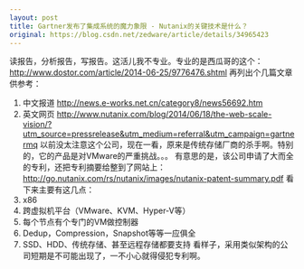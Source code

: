 ```yaml
---
layout: post
title: Gartner发布了集成系统的魔力象限 - Nutanix的关键技术是什么？
original: https://blog.csdn.net/zedware/article/details/34965423
---
```

读报告，分析报告，写报告。这活儿我不专业。专业的是西瓜哥的这个：http://www.dostor.com/article/2014-06-25/9776476.shtml
再列出个几篇文章供参考：

1. 中文报道 http://news.e-works.net.cn/category8/news56692.htm
2. 英文网页 http://www.nutanix.com/blog/2014/06/18/the-web-scale-vision/?utm_source=pressrelease&utm_medium=referral&utm_campaign=gartnermq
以前没太注意这个公司，现在一看，原来是传统存储厂商的杀手啊。特别的，它的产品是对VMware的严重挑战。。。
有意思的是，该公司申请了大而全的专利，还把专利摘要给整到了网站上：http://go.nutanix.com/rs/nutanix/images/nutanix-patent-summary.pdf
看下来主要有这几点：
1. x86
2. 跨虚拟机平台（VMware、KVM、Hyper-V等）
3. 每个节点有个专门的VM做控制器
4. Dedup，Compression，Snapshot等等一应俱全
5. SSD、HDD、传统存储、甚至远程存储都要支持
看样子，采用类似架构的公司短期是不可能出现了，一不小心就得侵犯专利啊。
